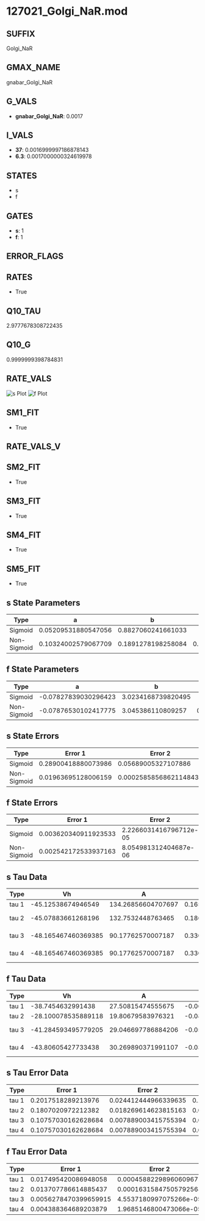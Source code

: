 # 127021_Golgi_NaR.mod

## SUFFIX

Golgi_NaR

## GMAX_NAME

gnabar_Golgi_NaR

## G_VALS

- **gnabar_Golgi_NaR**: 0.0017

## I_VALS

- **37**: 0.0016999997186878143
- **6.3**: 0.0017000000324619978

## STATES

- s
- f

## GATES

- **s**: 1
- **f**: 1

## ERROR_FLAGS


## RATES

- True

## Q10_TAU

2.9777678308722435

## Q10_G

0.9999999398784831

## RATE_VALS

![s Plot](/Users/pbozelos/Dropbox/icg-Chai-Panos/supermodels/output_markdown_files/Na/127021_Golgi_NaR.mod/images/s.png)
![f Plot](/Users/pbozelos/Dropbox/icg-Chai-Panos/supermodels/output_markdown_files/Na/127021_Golgi_NaR.mod/images/f.png)

## SM1_FIT

- True

## RATE_VALS_V

## SM2_FIT

- True

## SM3_FIT

- True

## SM4_FIT

- True

## SM5_FIT

- True

## s State Parameters

| Type | a | b | c | d |
| --- | --- | --- | --- | --- |
| Sigmoid | 0.05209531880547056 | 0.8827060241661033 |
| Non-Sigmoid | 0.10324002579067709 | 0.1891278198258084 | 0.7388669823251977 | -0.0009895920966900833 |

## f State Parameters

| Type | a | b | c | d |
| --- | --- | --- | --- | --- |
| Sigmoid | -0.07827839030296423 | 3.0234168739820495 |
| Non-Sigmoid | -0.07876530102417775 | 3.045386110809257 | 0.9968584504273672 | 0.002106756628155215 |

## s State Errors

| Type | Error 1 | Error 2 | Error 3 |
| --- | --- | --- | --- |
| Sigmoid | 0.28900418880073986 | 0.05689005327107886 | 0.23549165504210437 |
| Non-Sigmoid | 0.01963695128006159 | 0.00025858568621148437 | 0.01600093817363742 |

## f State Errors

| Type | Error 1 | Error 2 | Error 3 |
| --- | --- | --- | --- |
| Sigmoid | 0.003620340911923533 | 2.2266031416796712e-05 | 0.0023911879751237416 |
| Non-Sigmoid | 0.002542172533937163 | 8.054981312404687e-06 | 0.001679071817192665 |

## s Tau Data

| Type | Vh | A | b1 | b2 | c1 | c2 | d1 | d2 | e1 | e2 |
| --- | --- | --- | --- | --- | --- | --- | --- | --- | --- | --- |
| tau 1 | -45.12538674946549 | 134.26856604707697 | 0.1658829122024842 | 0.01700319870466295 |
| tau 2 | -45.07883661268196 | 132.7532448763465 | 0.1860644088856308 | 0.002503113375188441 | 0.01832777658179366 | -2.5625586540817095e-05 |
| tau 3 | -48.165467460369385 | 90.17762570007187 | 0.3303482640044806 | 0.020595222329193245 | 0.00041713513301168756 | -0.011395531880692056 | 0.0005205168225203302 | -2.6527539035399683e-06 |
| tau 4 | -48.165467460369385 | 90.17762570007187 | 0.3303482640044806 | 0.020595222329193245 | 0.00041713513301168756 | 0.0 | -0.011395531880692056 | 0.0005205168225203302 | -2.6527539035399683e-06 | 0.0 |

## f Tau Data

| Type | Vh | A | b1 | b2 | c1 | c2 | d1 | d2 | e1 | e2 |
| --- | --- | --- | --- | --- | --- | --- | --- | --- | --- | --- |
| tau 1 | -38.7454632991438 | 27.50815474555675 | -0.0619903279974537 | -0.0160794841152474 |
| tau 2 | -28.100078535889118 | 19.80679583976321 | -0.08006683640697103 | 0.0003630585272919217 | -0.0007648251745403355 | 0.0001201461540349456 |
| tau 3 | -41.284593495779205 | 29.046697786884206 | -0.05094065762614368 | -0.00037544174779525184 | 4.28944708956546e-06 | -0.013155482819078738 | 0.00011051745318966109 | 1.3412546747696744e-06 |
| tau 4 | -43.80605427733438 | 30.269890371991107 | -0.03853370633961721 | -0.000593409273792967 | 3.999666130340915e-06 | 1.5961094575253886e-08 | -0.007736693566899975 | 0.0002958716891187766 | 3.395585126241799e-06 | -2.510031562812158e-08 |

## s Tau Error Data

| Type | Error 1 | Error 2 | Error 3 |
| --- | --- | --- | --- |
| tau 1 | 0.2017518289213976 | 0.024412444966339635 | 0.11127565413007591 |
| tau 2 | 0.1807020972212382 | 0.018269614623815163 | 0.09966573378030598 |
| tau 3 | 0.10757030162628684 | 0.007889003415755394 | 0.059330097488722755 |
| tau 4 | 0.10757030162628684 | 0.007889003415755394 | 0.059330097488722755 |

## f Tau Error Data

| Type | Error 1 | Error 2 | Error 3 |
| --- | --- | --- | --- |
| tau 1 | 0.017495420086948058 | 0.0004588229896060967 | 0.009824813369981266 |
| tau 2 | 0.013707786614885437 | 0.00016315847505792564 | 0.007697811457939673 |
| tau 3 | 0.0056278470399659915 | 4.5537180997075266e-05 | 0.003160401211727219 |
| tau 4 | 0.004388364689203879 | 1.9685146800473066e-05 | 0.002464351462072553 |

